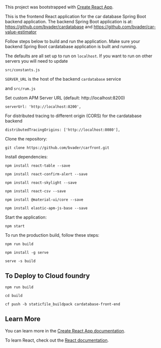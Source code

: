 This project was bootstrapped with [Create React App](https://github.com/facebook/create-react-app).

This is the frontend React application for the car database Spring Boot backend application. The backend Spring Boot application is at: https://github.com/bvader/cardatabase and https://github.com/bvader/car-value-estimator

Follow steps below to build and run the application. Make sure your backend Spring Boot cardatabase application is built and running.

The defaults are all set up to run on `localhost`. If you want to run on other servers you will need to update

`src/constants.js`

`SERVER_URL` is the host of the backend `cardatabase` service

 and `src/rum.js`

 Set custom APM Server URL (default: http://localhost:8200)

`serverUrl: 'http://localhost:8200',`

For distributed tracing to different origin (CORS) for the cardatabase backend

`distributedTracingOrigins: ['http://localhost:8080'],`

Clone the repository:

`git clone https://github.com/bvader/carfront.git`

Install dependencies:

`npm install react-table --save`

`npm install react-confirm-alert --save`

`npm install react-skylight --save`

`npm install react-csv --save`

`npm install @material-ui/core --save`

`npm install elastic-apm-js-base --save`

Start the application:

`npm start`

To run the production build, follow these steps:

`npm run build`

`npm install -g serve`

`serve -s build`

## To Deploy to Cloud foundry

`npm run build`

`cd build`

`cf push -b staticfile_buildpack cardatabase-front-end`

## Learn More

You can learn more in the [Create React App documentation](https://facebook.github.io/create-react-app/docs/getting-started).

To learn React, check out the [React documentation](https://reactjs.org/).
